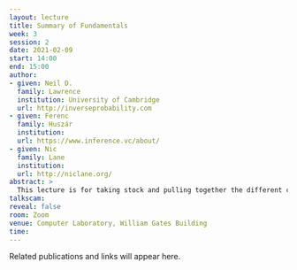 ```yaml
---
layout: lecture
title: Summary of Fundamentals
week: 3
session: 2
date: 2021-02-09
start: 14:00
end: 15:00
author:
- given: Neil D.
  family: Lawrence
  institution: University of Cambridge
  url: http://inverseprobability.com
- given: Ferenc
  family: Huszár
  institution: 
  url: https://www.inference.vc/about/
- given: Nic
  family: Lane
  institution: 
  url: http://niclane.org/
abstract: >
  This lecture is for taking stock and pulling together the different components we've introduced so far that give the fundamental building blocks of the neural network revolution.
talkscam:
reveal: false
room: Zoom
venue: Computer Laboratory, William Gates Building
time:
---
```


Related publications and links will appear here.
